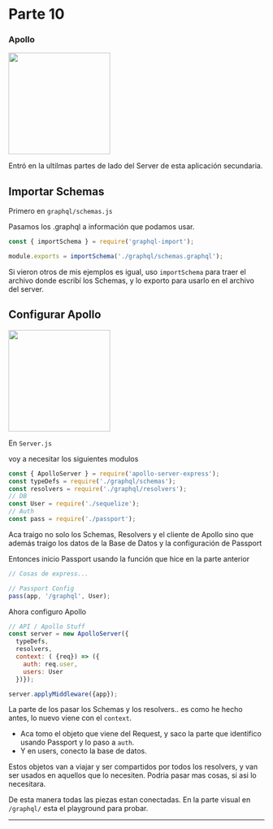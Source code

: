 # Parte 10
### Apollo

<img src="https://cdn.icon-icons.com/icons2/885/PNG/512/10th_icon-icons.com_68909.png" width="200">

Entró en la ultilmas partes de lado del Server de esta aplicación secundaria.

## Importar Schemas

Primero en `graphql/schemas.js`

Pasamos los .graphql a información que podamos usar.

```javascript
const { importSchema } = require('graphql-import');

module.exports = importSchema('./graphql/schemas.graphql');
```

Si vieron otros de mis ejemplos es igual, uso `importSchema` para traer el archivo donde escribí los Schemas, y lo exporto para usarlo en el archivo del server.

## Configurar Apollo

<img src="https://apollographql.gallerycdn.vsassets.io/extensions/apollographql/vscode-apollo/1.4.0/1547823995582/Microsoft.VisualStudio.Services.Icons.Default" width="200">

En `Server.js`

voy a necesitar los siguientes modulos

```javascript
const { ApolloServer } = require('apollo-server-express');
const typeDefs = require('./graphql/schemas');
const resolvers = require('./graphql/resolvers');
// DB
const User = require('./sequelize');
// Auth
const pass = require('./passport');
```

Aca traigo no solo los Schemas, Resolvers y el cliente de Apollo sino que además traigo los datos de la Base de Datos y la configuración de Passport

Entonces inicio Passport usando la función que hice en la parte anterior

```javascript
// Cosas de express...

// Passport Config
pass(app, '/graphql', User);
```

Ahora configuro Apollo

```javascript
// API / Apollo Stuff
const server = new ApolloServer({
  typeDefs, 
  resolvers, 
  context: ( {req}) => ({
    auth: req.user,
    users: User
  })});

server.applyMiddleware({app});
```

La parte de los pasar los Schemas y los resolvers.. es como he hecho antes, lo nuevo viene con el `context`.

* Aca tomo el objeto que viene del Request, y saco la parte que identifico usando Passport y lo paso a `auth`.
* Y en users, conecto la base de datos.

Estos objetos van a viajar y ser compartidos por todos los resolvers, y van ser usados en aquellos que lo necesiten. 
Podria pasar mas cosas, si asi lo necesitara.

De esta manera todas las piezas estan conectadas. En la parte visual en `/graphql/` esta el playground para probar.

- - - 
